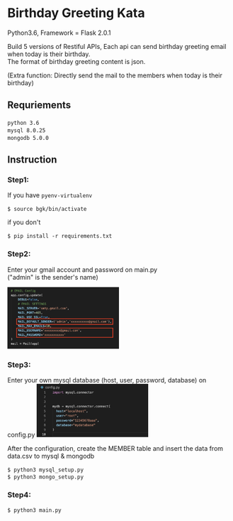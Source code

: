 # Birthday Greeting Kata
Python3.6, Framework = Flask 2.0.1

Build 5 versions of Restiful APIs, Each api can send birthday greeting email when today is their birthday.  
The format of birthday greeting content is json.  

(Extra function: Directly send the mail to the members when today is their birthday)

## Requriements
`python 3.6`  
`mysql 8.0.25`  
`mongodb 5.0.0`    
  
## Instruction
### Step1: 
If you have `pyenv-virtualenv` 
```
$ source bgk/bin/activate
```
if you don't
```
$ pip install -r requirements.txt  
```
### Step2:
Enter your gmail account and password on main.py  
("admin" is the sender's name)
  
<img src="gmail_config.png" alt="gmail_config" width="50%"/>

### Step3:
Enter your own mysql database (host, user, password, database)  on config.py
<img src="mysql_config.png" alt="mysql_config" width="50%"/>  
  
After the configuration, create the MEMBER table and insert the data from data.csv to mysql & mongodb  
```
$ python3 mysql_setup.py  
$ python3 mongo_setup.py  
```

### Step4:
```
$ python3 main.py
```



